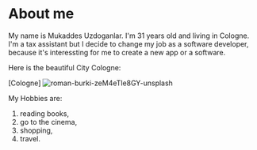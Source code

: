 # About me

My name is Mukaddes Uzdoganlar. I'm 31 years old and living in Cologne. I'm a tax assistant but I decide to change my job as a software developer, because it's interessting for me to create a new app or a software. 

Here is the beautiful City Cologne:

[Cologne] ![roman-burki-zeM4eTle8GY-unsplash](https://github.com/MukaddesUzdoganlar/ReadMe.md/assets/141938486/bad15c2a-bf65-43b6-b4b0-0912c1735783)


My Hobbies are:

1. reading books,
2. go to the cinema,
3. shopping,
4. travel. 
